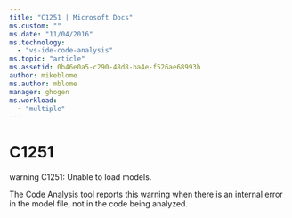 ```yaml
---
title: "C1251 | Microsoft Docs"
ms.custom: ""
ms.date: "11/04/2016"
ms.technology: 
  - "vs-ide-code-analysis"
ms.topic: "article"
ms.assetid: 0b46e0a5-c290-48d8-ba4e-f526ae68993b
author: mikeblome
ms.author: mblome
manager: ghogen
ms.workload: 
  - "multiple"
---
```

# C1251
warning C1251: Unable to load models.  
  
 The Code Analysis tool reports this warning when there is an internal error in the model file, not in the code being analyzed.